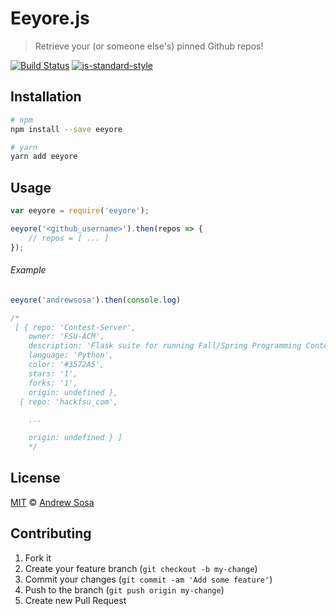 # Eeyore.js

> Retrieve your (or someone else's) pinned Github repos!

[![Build Status](https://secure.travis-ci.org/andrewsosa001/Eeyore-js.svg?branch=master)](https://travis-ci.org/andrewsosa001/Eeyore-js)
[![js-standard-style](https://img.shields.io/badge/code%20style-standard-brightgreen.svg?style=flat)](https://github.com/feross/standard)


## Installation

```bash
# npm
npm install --save eeyore

# yarn
yarn add eeyore
```


## Usage

```javascript
var eeyore = require('eeyore');

eeyore('<github_username>').then(repos => {
    // repos = [ ... ]
});
```

###### Example

```javascript
eeyore('andrewsosa').then(console.log)

/*
 [ { repo: 'Contest-Server',
    owner: 'FSU-ACM',
    description: 'Flask suite for running Fall/Spring Programming Contests',
    language: 'Python',
    color: '#3572A5',
    stars: '1',
    forks: '1',
    origin: undefined },
  { repo: 'hackfsu_com',

    ...

    origin: undefined } ]
    */
```


## License

[MIT](LICENSE) © [Andrew Sosa](http://andrewsosa.com)


## Contributing

1. Fork it
2. Create your feature branch (`git checkout -b my-change`)
3. Commit your changes (`git commit -am 'Add some feature'`)
4. Push to the branch (`git push origin my-change`)
5. Create new Pull Request
